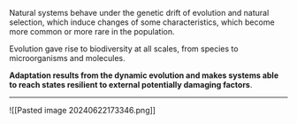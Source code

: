 Natural systems behave under the genetic drift of evolution and natural selection, which induce changes of some characteristics, which become more common or more rare in the population. 

Evolution gave rise to biodiversity at all scales, from species to microorganisms and molecules. 

**Adaptation results from the dynamic evolution and makes systems able to reach states resilient to external potentially damaging factors**.

----
![[Pasted image 20240622173346.png]]
